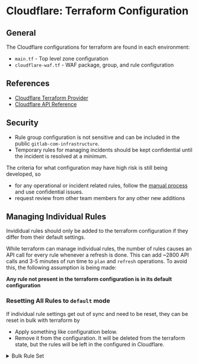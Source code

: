 # Cloudflare: Terraform Configuration

## General

The Cloudflare configurations for terraform are found in each environment:

- `main.tf` - Top level zone configuration
- `cloudflare-waf.tf` - WAF package, group, and rule configuration

## References

- [Cloudflare Terraform Provider](https://www.terraform.io/docs/providers/cloudflare/index.html)
- [Cloudflare API Reference](https://api.cloudflare.com/)

## Security

- Rule group configuration is not sensitive and can be included in the public `gitlab-com-infrastructure`.
- Temporary rules for managing incidents should be kept confidential until the incident is resolved at a minimum.

The criteria for what configuration may have high risk is still being developed,
so
* for any operational or incident related rules, follow the
[manual process](cloudflare-managing-traffic.md#manually) and use confidential issues.
* request review from other team members for any other new additions

## Managing Individual Rules

Invididual rules should only be added to the terraform configuration if they
differ from their default settings.

While terraform can manage individual rules, the number of rules causes an
API call for every rule whenever a refresh is done. This can add ~2800 API
calls and 3-5 minutes of run time to `plan` and `refresh` operations. To avoid
this, the following assumption is being made:

**Any rule not present in the terraform configuration is in its default configuration**

### Resetting All Rules to `default` mode

If individual rule settings get out of sync and need to be reset, they can
be reset in bulk with terraform by

* Apply something like configuration below.
* Remove it from the configuration. It will be deleted from the terraform
  state, but the rules will be left in the configured in Cloudflare.

<p>
<details>
<summary>Bulk Rule Set</summary>

```terraform
data "cloudflare_waf_rules" "cloudflare_package_rules" {
  zone_id    = var.cloudflare_zone_id
  package_id = local.cloudflare_package_id
}

resource "cloudflare_waf_rule" "cloudflare-set_to_default" {
  zone_id = var.cloudflare_zone_id
  mode    = "default"

  for_each = {
    for rule in data.cloudflare_waf_rules.cloudflare_package_rules.rules : rule.id => rule.id
  }

  rule_id = each.key
}

data "cloudflare_waf_rules" "owasp_package_rules" {
  zone_id    = var.cloudflare_zone_id
  package_id = local.owasp_package_id
}

resource "cloudflare_waf_rule" "owasp-set_to_default" {
  zone_id = var.cloudflare_zone_id
  mode    = "default"

  for_each = {
    for rule in data.cloudflare_waf_rules.owasp_package_rules.rules : rule.id => rule.id
  }

  rule_id = each.key
}
```

</details>
</p>
